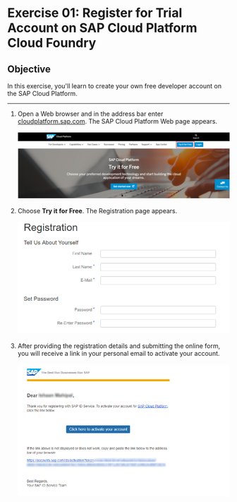 # Exercise 01: Register for Trial Account on SAP Cloud Platform Cloud Foundry

## Objective
In this exercise, you'll learn to create your own free developer account on the SAP Cloud Platform. 

------------
1. Open a Web browser and in the address bar enter [cloudplatform.sap.com](http://cloudplatform.sap.com). The SAP Cloud Platform Web page appears.
<br><br>
![Trial Login](/img/cp_main_pg.png?raw=true)
<br><br>
2. Choose **Try it for Free**. The Registration page appears.
<br><br>
![Registration](/img/registration.png?raw=true)
<br><br>
3. After providing the registration details and submitting the online form, you will receive a link in your personal email to activate your account.
<br><br>
![Activation Email](/img/Activation_email.png?raw=true)
<br><br>